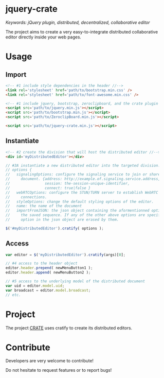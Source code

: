 # jquery-crate

<i>Keywords: jQuery plugin, distributed, decentralized, collaborative editor </i>

The project aims to create a very easy-to-integrate distributed collaborative
editor directly inside your web pages.


# Usage

## Import
```html
<!-- #1 include style dependencies in the header //-->
<link rel='stylesheet' href='path/to/bootstrap.min.css' />
<link rel='stylesheet' href='path/to/font-awesome.min.css' />
```

```html
<!-- #1 include jquery, bootstrap, zeroclipboard, and the crate plugin //-->
<script src='path/to/jquery.min.js'></script>
<script src='path/to/bootstrap.min.js'></script>
<script src='path/to/ZeroclipBoard.min.js'></script>

<script src='path/to/jquery-crate.min.js'></script>
```

## Instantiate
```html
<!-- #2 create the division that will host the distributed editor //-->
<div id='myDistributedEditor'></div>
```

```javascript
// #3A instantiate a new distributed editor into the targeted division.
// options {
//   signalingOptions: configure the signaling service to join or share the
//     document. {address: http://example.of.signaling.service.address,
//                session: the-session-unique-identifier,
//                connect: true|false }
//   webRTCOptions: configure the STUN/TURN server to establish WebRTC
//     connections.
//   styleOptions: change the default styling options of the editor.
//   name: the name of the document
//   importFromJSON: the json object containing the aformentionned options plus
//     the saved sequence. If any of the other above options are specified, the
//     option in the json object are erased by them.

$('#myDistributedEditor').cratify( options );
```

## Access

```javascript
var editor = $('myDistributedEditor').cratify(args)[0];

// #4 access to the header object
editor.header.prepend( newMenuButton1 );
editor.header.append( newMenuButton2 );

// #5 access to the underlying model of the distributed document
var uid = editor.model.uid;
var broadcast = editor.model.broadcast;
// etc.
```

# Project

The project [CRATE](https://github.com/Chat-Wane/CRATE) uses cratify to create
its distributed editors.

# Contribute

Developers are very welcome to contribute!

Do not hesitate to request features or to report bugs!

